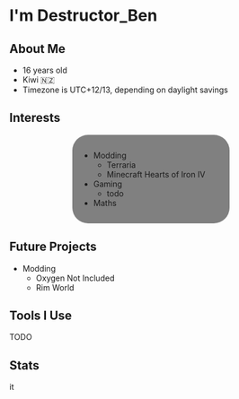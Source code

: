 # I'm Destructor_Ben

## About Me
- 16 years old
- Kiwi 🇳🇿
- Timezone is UTC+12/13, depending on daylight savings

## Interests
<div style="width:50%;margin:auto;background-color:gray;padding:1em;border-radius:2em;">

- Modding
  - Terraria
  - Minecraft
Hearts of Iron IV
- Gaming
  - todo
- Maths

</div>


## Future Projects
- Modding
  - Oxygen Not Included
  - Rim World
  

## Tools I Use
TODO

## Stats
 it 
